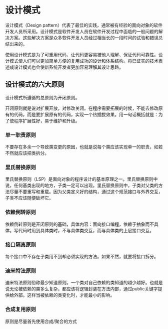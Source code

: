 # 设计模式

设计模式（Design pattern）代表了最佳的实践，通常被有经验的面向对象的软件开发人员所采用。设计模式是软件开发人员在软件开发过程中面临的一般问题的解决方案。这些解决方案是众多软件开发人员经过相当长的一段时间的试验和错误总结出来的。

使用设计模式是为了可重用代码、让代码更容易被他人理解、保证代码可靠性。设计模式使人们可以更加简单方便的复用成功的设计和体系结构。将已证实的技术表述成设计模式也会使新系统开发者更加容易理解其设计思路。

## 设计模式的六大原则

设计模式所遵循的总原则为开闭原则。

开闭原则就是说对扩展开放，对修改关闭。在程序需要拓展的时候，不能去修改原有的代码，而是要扩展原有的代码，实现一个热插拔效果。用一句话概括就是：为了使程序扩展性好，易于维护和升级。

### 单一职责原则

不要存在多余一个导致类变更的原因，也就是说每个类应该实现单一的职责，如若不然就应该把类拆分。

### 里氏替换原则

里氏替换原则（LSP）是面向对象的程序设计的基本原理之一。里氏替换原则中说，任何基类出现的地方，子类一定可以出现。里氏替换原则中，子类对父类的方法尽量不要重写和重载。因为父类定义好的结构，通过这个规范接口与外界交互，子类不应该随便破坏它。

### 依赖倒转原则

依赖倒转原则是开闭原则的基础，具体内容：面向接口编程，依赖于抽象而不具体。写代码时用到具体类时，不与具体类交互，而与具体类的上层接口交互。

### 接口隔离原则

每个接口中不存在子类用不到却必须实现的方法。如果不然，就要将接口拆分。

### 迪米特法原则

迪米特法原则俗称最少知道原则。一个类对自己依赖的类知道的越少越好。也就是说无论被依赖的类多么复杂，都应该将逻辑封装在方法内部，通过public关键字提供给外部。这样当被依赖的类变化时，才能最小的影响。

### 合成复用原则

原则是尽量首先使用合成/聚合的方式